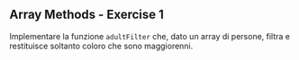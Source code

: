 ## Array Methods - Exercise 1

Implementare la funzione `adultFilter` che, dato un array di persone, filtra e restituisce soltanto coloro che sono maggiorenni.